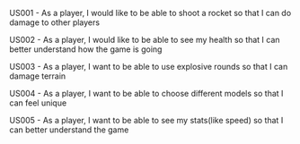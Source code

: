 US001 - As a player, I would like to be able to shoot a rocket so that I can do damage to other players

US002 - As a player, I would like to be able to see my health so that I can better understand how the game is going

US003 - As a player, I want to be able to use explosive rounds so that I can damage terrain

US004 - As a player, I want to be able to choose different models so that I can feel unique

US005 - As a player, I want to be able to see my stats(like speed) so that I can better understand the game
